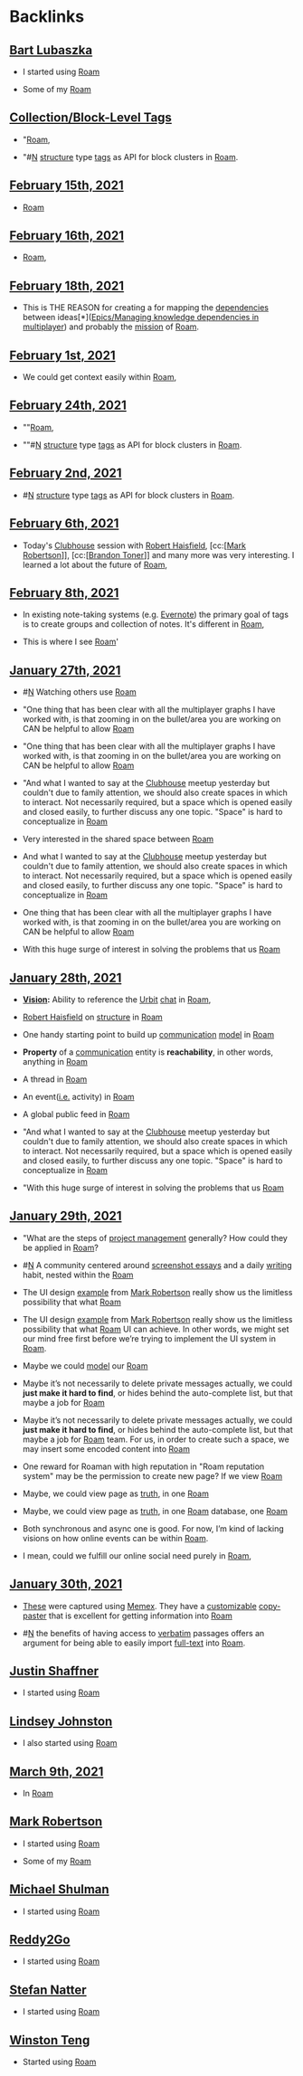 
# Backlinks
## [Bart Lubaszka](<Bart Lubaszka.md>)
- I started using [Roam](<Roam.md>)

- Some of my [Roam](<Roam.md>)

## [Collection/Block-Level Tags](<Collection/Block-Level Tags.md>)
- "[Roam](<Roam.md>),

- "#[N](<N.md>) [structure](<structure.md>) type [tags](<tags.md>) as API for block clusters in [Roam](<Roam.md>).

## [February 15th, 2021](<February 15th, 2021.md>)
- [Roam](<Roam.md>)

## [February 16th, 2021](<February 16th, 2021.md>)
- [Roam](<Roam.md>),

## [February 18th, 2021](<February 18th, 2021.md>)
- This is THE REASON for creating a for mapping the [dependencies](<dependencies.md>) between ideas[*]([Epics/Managing knowledge dependencies in multiplayer](<Epics/Managing knowledge dependencies in multiplayer.md>)) and probably the [mission](<mission.md>) of [Roam](<Roam.md>).

## [February 1st, 2021](<February 1st, 2021.md>)
- We could get context easily within [Roam](<Roam.md>),

## [February 24th, 2021](<February 24th, 2021.md>)
- ""[Roam](<Roam.md>),

- ""#[N](<N.md>) [structure](<structure.md>) type [tags](<tags.md>) as API for block clusters in [Roam](<Roam.md>).

## [February 2nd, 2021](<February 2nd, 2021.md>)
- #[N](<N.md>) [structure](<structure.md>) type [tags](<tags.md>) as API for block clusters in [Roam](<Roam.md>).

## [February 6th, 2021](<February 6th, 2021.md>)
- Today's [Clubhouse](<Clubhouse.md>) session with [Robert Haisfield](<Robert Haisfield.md>), [cc:[[Mark Robertson](<cc:[[Mark Robertson.md>)]], [cc:[[Brandon Toner](<cc:[[Brandon Toner.md>)]] and many more was very interesting. I learned a lot about the future of [Roam](<Roam.md>),

## [February 8th, 2021](<February 8th, 2021.md>)
- In existing note-taking systems (e.g. [Evernote](<Evernote.md>)) the primary goal of tags is to create groups and collection of notes. It's different in [Roam](<Roam.md>),

- This is where I see [Roam](<Roam.md>)'

## [January 27th, 2021](<January 27th, 2021.md>)
- #[N](<N.md>) Watching others use [Roam](<Roam.md>)

- "One thing that has been clear with all the multiplayer graphs I have worked with, is that zooming in on the bullet/area you are working on CAN be helpful to allow [Roam](<Roam.md>)

- "One thing that has been clear with all the multiplayer graphs I have worked with, is that zooming in on the bullet/area you are working on CAN be helpful to allow [Roam](<Roam.md>)

- "And what I wanted to say at the [Clubhouse](<Clubhouse.md>) meetup yesterday but couldn't due to family attention, we should also create spaces in which to interact. Not necessarily required, but a space which is opened easily and closed easily, to further discuss any one topic. "Space" is hard to conceptualize in [Roam](<Roam.md>)

- Very interested in the shared space between [Roam](<Roam.md>)

- And what I wanted to say at the [Clubhouse](<Clubhouse.md>) meetup yesterday but couldn't due to family attention, we should also create spaces in which to interact. Not necessarily required, but a space which is opened easily and closed easily, to further discuss any one topic. "Space" is hard to conceptualize in [Roam](<Roam.md>)

- One thing that has been clear with all the multiplayer graphs I have worked with, is that zooming in on the bullet/area you are working on CAN be helpful to allow [Roam](<Roam.md>)

- With this huge surge of interest in solving the problems that us [Roam](<Roam.md>)

## [January 28th, 2021](<January 28th, 2021.md>)
- **[Vision](<Vision.md>):** Ability to reference the [Urbit](<Urbit.md>) [chat](<chat.md>) in [Roam](<Roam.md>),

- [Robert Haisfield](<Robert Haisfield.md>) on [structure](<structure.md>) in [Roam](<Roam.md>)

- One handy starting point to build up [communication](<communication.md>) [model](<model.md>) in [Roam](<Roam.md>)

- **Property** of a [communication](<communication.md>) entity is **reachability**, in other words, anything in [Roam](<Roam.md>)

- A thread in [Roam](<Roam.md>)

- An event([i.e.](<i.e..md>) activity) in [Roam](<Roam.md>)

- A global public feed in [Roam](<Roam.md>)

- "And what I wanted to say at the [Clubhouse](<Clubhouse.md>) meetup yesterday but couldn't due to family attention, we should also create spaces in which to interact. Not necessarily required, but a space which is opened easily and closed easily, to further discuss any one topic. "Space" is hard to conceptualize in [Roam](<Roam.md>)

- "With this huge surge of interest in solving the problems that us [Roam](<Roam.md>)

## [January 29th, 2021](<January 29th, 2021.md>)
- "What are the steps of [project management](<project management.md>) generally? How could they be applied in [Roam](<Roam.md>)?

- #[N](<N.md>) A community centered around [screenshot essays](<screenshot essays.md>) and a daily [writing](<writing.md>) habit, nested within the [Roam](<Roam.md>)

- The UI design [example](((lRBaD3yYL))) from [Mark Robertson](<Mark Robertson.md>) really show us the limitless possibility that what [Roam](<Roam.md>)

- The UI design [example](((lRBaD3yYL))) from [Mark Robertson](<Mark Robertson.md>) really show us the limitless possibility that what [Roam](<Roam.md>) UI can achieve. In other words, we might set our mind free first before we’re trying to implement the UI system in [Roam](<Roam.md>).

- Maybe we could [model](<model.md>) our [Roam](<Roam.md>)

- Maybe it’s not necessarily to delete private messages actually, we could **just make it hard to find**, or hides behind the auto-complete list, but that maybe a job for [Roam](<Roam.md>)

- Maybe it’s not necessarily to delete private messages actually, we could **just make it hard to find**, or hides behind the auto-complete list, but that maybe a job for [Roam](<Roam.md>) team. For us, in order to create such a space, we may insert some encoded content into [Roam](<Roam.md>)

- One reward for Roaman with high reputation in "Roam reputation system" may be the permission to create new page? If we view [Roam](<Roam.md>)

- Maybe, we could view page as [truth](<truth.md>), in one [Roam](<Roam.md>)

- Maybe, we could view page as [truth](<truth.md>), in one [Roam](<Roam.md>) database, one [Roam](<Roam.md>)

- Both synchronous and async one is good. For now, I’m kind of lacking visions on how online events can be within [Roam](<Roam.md>).

- I mean, could we fulfill our online social need purely in [Roam](<Roam.md>),

## [January 30th, 2021](<January 30th, 2021.md>)
- [These](((CCODMMO6j))) were captured using [Memex](<Memex.md>). They have a [customizable](<customizable.md>) [copy-paster](<copy-paster.md>) that is excellent for getting information into [Roam](<Roam.md>)

- #[N](<N.md>) the benefits of having access to [verbatim](<verbatim.md>) passages offers an argument for being able to easily import [full-text](<full-text.md>) into [Roam](<Roam.md>).

## [Justin Shaffner](<Justin Shaffner.md>)
- I started using [Roam](<Roam.md>)

## [Lindsey Johnston](<Lindsey Johnston.md>)
- I also started using [Roam](<Roam.md>)

## [March 9th, 2021](<March 9th, 2021.md>)
- In [Roam](<Roam.md>)

## [Mark Robertson](<Mark Robertson.md>)
- I started using [Roam](<Roam.md>)

- Some of my [Roam](<Roam.md>)

## [Michael Shulman](<Michael Shulman.md>)
- I started using [Roam](<Roam.md>)

## [Reddy2Go](<Reddy2Go.md>)
- I started using [Roam](<Roam.md>)

## [Stefan Natter](<Stefan Natter.md>)
- I started using [Roam](<Roam.md>)

## [Winston Teng](<Winston Teng.md>)
- Started using [Roam](<Roam.md>)

